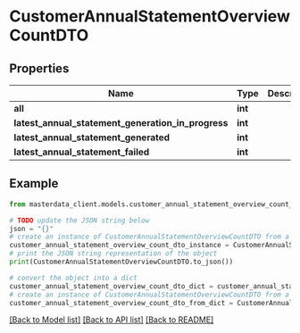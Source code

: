 # CustomerAnnualStatementOverviewCountDTO


## Properties

Name | Type | Description | Notes
------------ | ------------- | ------------- | -------------
**all** | **int** |  | [optional] 
**latest_annual_statement_generation_in_progress** | **int** |  | [optional] 
**latest_annual_statement_generated** | **int** |  | [optional] 
**latest_annual_statement_failed** | **int** |  | [optional] 

## Example

```python
from masterdata_client.models.customer_annual_statement_overview_count_dto import CustomerAnnualStatementOverviewCountDTO

# TODO update the JSON string below
json = "{}"
# create an instance of CustomerAnnualStatementOverviewCountDTO from a JSON string
customer_annual_statement_overview_count_dto_instance = CustomerAnnualStatementOverviewCountDTO.from_json(json)
# print the JSON string representation of the object
print(CustomerAnnualStatementOverviewCountDTO.to_json())

# convert the object into a dict
customer_annual_statement_overview_count_dto_dict = customer_annual_statement_overview_count_dto_instance.to_dict()
# create an instance of CustomerAnnualStatementOverviewCountDTO from a dict
customer_annual_statement_overview_count_dto_from_dict = CustomerAnnualStatementOverviewCountDTO.from_dict(customer_annual_statement_overview_count_dto_dict)
```
[[Back to Model list]](../README.md#documentation-for-models) [[Back to API list]](../README.md#documentation-for-api-endpoints) [[Back to README]](../README.md)


